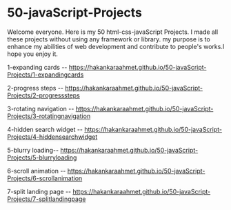 # 50-javaScript-Projects


Welcome everyone. Here is my 50 html-css-javaScript Projects.
I made all these projects without using any framework or library.
my purpose is to enhance my abilities of web development and contribute
to people's works.I hope you enjoy it.

1-expanding cards -- https://hakankaraahmet.github.io/50-javaScript-Projects/1-expandingcards

2-progress steps -- https://hakankaraahmet.github.io/50-javaScript-Projects/2-progresssteps

3-rotating navigation -- https://hakankaraahmet.github.io/50-javaScript-Projects/3-rotatingnavigation

4-hidden search widget -- https://hakankaraahmet.github.io/50-javaScript-Projects/4-hiddensearchwidget

5-blurry loading-- https://hakankaraahmet.github.io/50-javaScript-Projects/5-blurryloading

6-scroll animation -- https://hakankaraahmet.github.io/50-javaScript-Projects/6-scrollanimation

7-split landing page -- https://hakankaraahmet.github.io/50-javaScript-Projects/7-splitlandingpage
